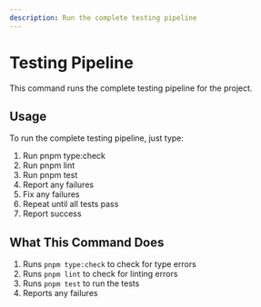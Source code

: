 ```yaml
---
description: Run the complete testing pipeline
---
```


# Testing Pipeline

This command runs the complete testing pipeline for the project.

## Usage

To run the complete testing pipeline, just type:

1. Run pnpm type:check
2. Run pnpm lint
3. Run pnpm test
4. Report any failures
5. Fix any failures
6. Repeat until all tests pass
7. Report success

## What This Command Does

1. Runs `pnpm type:check` to check for type errors
2. Runs `pnpm lint` to check for linting errors
3. Runs `pnpm test` to run the tests
4. Reports any failures
